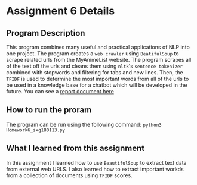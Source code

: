 # Assignment 6 Details

## Program Description
This program combines many useful and practical applications of NLP into one project. The program creates a ```web crawler``` using ```BeatifulSoup``` to scrape related urls from the MyAnimeList website. The program scrapes all of the text off the urls and cleans them using ```nltk```'s ```sentence tokenizer``` combined with stopwords and filtering for tabs and new lines. Then, the ```TFIDF``` is used to determine the most important words from all of the urls to be used in a knowledge base for a chatbot which will be developed in the future. You can see a [report document here](Homework6/Report.pdf)

## How to run the proram
The program can be run using the following command: ```python3 Homework6_sxg180113.py```

## What I learned from this assignment
In this assignment I learned how to use ```BeautifulSoup``` to extract text data from external web URLS. I also learned how to extract important workds from a collection of documents using ```TFIDF``` scores.